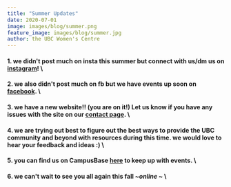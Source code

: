 ```yaml
---
title: "Summer Updates"
date: 2020-07-01
image: images/blog/summer.png
feature_image: images/blog/summer.jpg
author: the UBC Women's Centre
---
```



#### 1.  we didn't post much on insta this summer but connect with us/dm us on [instagram](https://www.instagram.com/ubcwomenscentre/)! \
 
#### 2.  we also didn't post much on fb but we have events up soon on [facebook](https://www.facebook.com/ubcwomenscentre/). \

#### 3.  we have a new website!! (you are on it!) Let us know if you have any issues with the site on our [contact page](https://womenscentre.ams.ubc.ca/contact/). \

#### 4.  we are trying out best to figure out the best ways to provide the UBC community and beyond with resources during this time. we would love to hear your feedback and ideas :) \

#### 5.  you can find us on CampusBase [here](https://amscampusbase.ubc.ca/womenscentre/club_signup) to keep up with events. \

#### 6.  we can't wait to see you all again this fall ~*online* ~ \